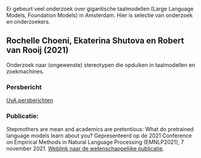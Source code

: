 Er gebeurt veel onderzoek over gigantische taalmodellen (Large Language Models, Foundation Models)  in Amsterdam. Hier is selectie van onderzoek en onderzoekers.

## Rochelle Choeni, Ekaterina Shutova en Robert van Rooij (2021) 
Onderzoek naar (ongewenste) stereotypen die opduiken in taalmodellen en zoekmachines.

### Persbericht
[UvA persberichten](https://www.uva.nl/content/nieuws/persberichten/2021/11/welke-stereotypen-zitten-ingebakken-in-ai-taalmodellen.html?origin=8geT2goFTZSNjbHsS7pkaQ)

### Publicatie: 
Stepmothers are mean and academics are pretentious: What do pretrained language models learn about you? Gepresenteerd op de 2021 Conference on Empirical Methods in Natural Language Processing (EMNLP2021), 7 november 2021. [Weblink naar de wetenschappelijke publicatie](https://aclanthology.org/2021.emnlp-main.111/).

